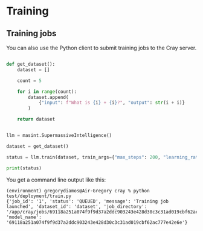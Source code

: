# Training

## Training jobs

You can also use the Python client to submit training jobs to the Cray server.

```python

def get_dataset():
    dataset = []

    count = 5

    for i in range(count):
        dataset.append(
            {"input": f"What is {i} + {i}?", "output": str(i + i)}
        )

    return dataset


llm = masint.SupermassiveIntelligence()

dataset = get_dataset()

status = llm.train(dataset, train_args={"max_steps": 200, "learning_rate": 3e-3})

print(status)
```

You get a command line output like this:

```console
(environment) gregorydiamos@Air-Gregory cray % python test/deployment/train.py
{'job_id': '1', 'status': 'QUEUED', 'message': 'Training job launched', 'dataset_id': 'dataset', 'job_directory': '/app/cray/jobs/69118a251a074f9f9d37a2ddc903243e428d30c3c31ad019cbf62ac777e42e6e', 'model_name': '69118a251a074f9f9d37a2ddc903243e428d30c3c31ad019cbf62ac777e42e6e'}
```

